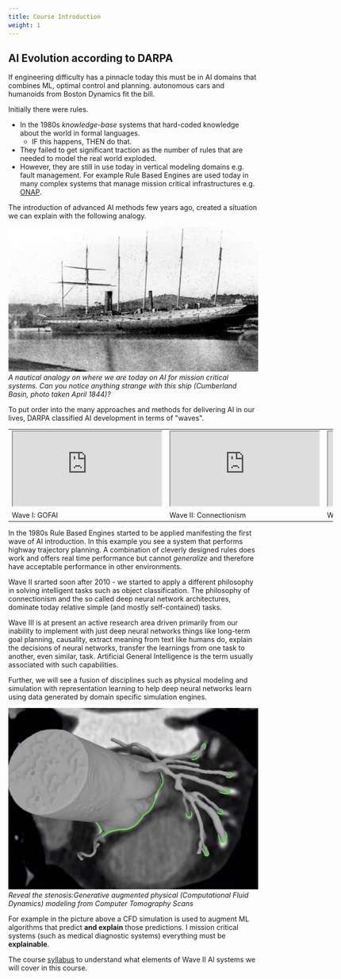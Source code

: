 ```yaml
---
title: Course Introduction
weight: 1
---
```


## AI Evolution according to DARPA

If engineering difficulty has a pinnacle today this must be in AI domains that combines ML, optimal control and planning. autonomous cars and humanoids from Boston Dynamics fit the bill.

Initially there were rules.

* In the 1980s *knowledge-base* systems that hard-coded knowledge about the world in formal languages.
  * IF this happens, THEN do that.
* They failed to get significant traction as the number of rules that are needed to model the real world exploded.
* However, they are still in use today in vertical modeling domains e.g. fault management. For example Rule Based Engines are used today in many complex systems that manage mission critical infrastructures e.g. [ONAP](http://wiki.onap.org).

The introduction of advanced AI methods few years ago, created a situation we can explain with the following analogy.

![Cumberland Basin, April 1844](images/nautical-analogy.png)
*A nautical analogy on where we are today on AI for mission critical systems. Can you notice anything strange with this ship (Cumberland Basin, photo taken April 1844)?*

To put order into the many approaches and methods for delivering AI in our lives, DARPA classified AI development in terms of "waves". 

<table style="width:130%; table-layout:fixed;">
  <tr>
    <td><div class="embed">
          <iframe src="https://www.youtube.com/embed/qnKSfY_RDOU"></iframe>
        </div></td>
    <td><div class="embed">
            <iframe src="https://www.youtube.com/embed/1dBLLB2qasM"></iframe>
          </div></td>
    <td><div class="embed">
          <iframe src="https://www.youtube.com/embed/LikxFZZO2sk"></iframe>
          </div></td>
  </tr>
  <tr>
    <td>Wave I: GOFAI</td>
    <td>Wave II: Connectionism</td>
    <td>Wave III: AGI</td>
  </tr>
</table>

In the 1980s Rule Based Engines started to be applied manifesting the first wave of AI introduction. In this example you see a system that performs highway trajectory planning. A combination of cleverly designed rules does work and offers real time performance but cannot *generalize* and therefore have acceptable performance in other environments.

Wave II srarted soon after 2010 - we started to apply a different philosophy in solving intelligent tasks such as object classification. The philosophy of connectionism and the so called deep neural network architectures, dominate today relative simple (and mostly self-contained) tasks.

Wave III is at present an active research area driven primarily from our inability to implement with just deep neural networks things like long-term goal planning, causality, extract meaning from text like humans do, explain the decisions of neural networks, transfer the learnings from one task to another, even similar, task. Artificial General Intelligence is the term usually associated with such capabilities.

Further, we will see a fusion of disciplines such as physical modeling and simulation with representation learning to help deep neural networks learn using data generated by domain specific simulation engines.

![heartflow.com](images/heartflow.png)
*Reveal the stenosis:Generative augmented physical (Computational Fluid Dynamics) modeling from Computer Tomography Scans*

For example in the picture above a CFD simulation is used to augment ML algorithms that predict **and explain** those predictions.  I mission critical systems (such as medical diagnostic systems) everything must be  **explainable**.


The course [syllabus](../..) to understand what elements of Wave II AI systems we will cover in this course. 




